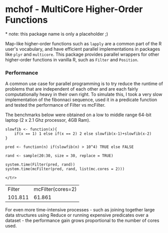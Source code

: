 mchof - MultiCore Higher-Order Functions
===
\* note: this package name is only a placeholder ;)

Map-like higher-order functions such as ```lapply``` are a common part of the R user's vocabulary, and have efficient parallel implementations in packages like ```plyr``` and ```multicore```. This package provides parallel wrappers for other higher-order functions in vanilla R, such as ```Filter``` and ```Position```.

### Performance

A common use case for parallel programming is to try reduce the runtime of problems that are independent of each other and are each fairly computationally heavy in their own right. To simulate this, I took a very slow implementation of the fibonnaci sequence, used it in a predicate function and tested the performance of Filter vs mcFilter.

The benchmarks below were obtained on a low to middle range 64-bit laptop (2 x 2.1 Ghz processor, 4GB Ram).

```
slowfib <- function(x){
    if(x == 1) 1 else if(x == 2) 2 else slowfib(x-1)+slowfib(x-2)
}

pred <- function(n) if(slowfib(n) > 10^4) TRUE else FALSE

rand <- sample(20:30, size = 30, replace = TRUE)

system.time(Filter(pred, rand))
system.time(mcFilter(pred, rand, list(mc.cores = 2)))

```
<table>
    <tr>
        <td>Filter</td>
        <td>mcFilter(cores=2)</td>
    </tr>
        <td> 101.811 </td>
        <td> 61.861 </td>
    <tr>
    
    </tr>
</table>

For even more time-intensive processes - such as joining together large data structures using Reduce or running expensive predicates over a dataset - the performance gain grows proportional to the number of cores used.



